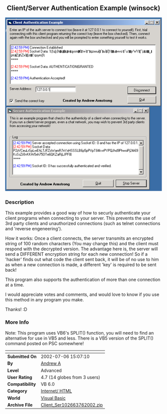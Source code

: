 ﻿<div align="center">

## Client/Server Authentication Example \(winsock\)

<img src="PIC20027618503397.jpg">
</div>

### Description

This example provides a good way of how to securly authenticate your client programs when connecting to your server. This prevents the use of 3rd party clients and unauthorized connections (such as telnet connections and 'reverse engeneering').

How it works: Once a client connects, the server transmits an encrypted string of 100 random characters (You may change this) and the client must respond with the decrypted version. The advantage here is, the server will send a DIFFERENT encryption string for each new connection! So if a 'hacker' finds out what code the client sent back, it will be of no use to him as when a new connection is made, a different 'key' is required to be sent back!

This program also supports the authentication of more than one connection at a time.

I would appreciate votes and comments, and would love to know if you use this method in any program you make.

Thanks! :D
 
### More Info
 
Note: This program uses VB6's SPLIT() function, you will need to find an alternative for use in VB5 and less. There is a VB5 version of the SPLIT() command posted on PSC somewhere!


<span>             |<span>
---                |---
**Submitted On**   |2002-07-06 15:07:10
**By**             |[Andrew A](https://github.com/Planet-Source-Code/PSCIndex/blob/master/ByAuthor/andrew-a.md)
**Level**          |Advanced
**User Rating**    |4.7 (14 globes from 3 users)
**Compatibility**  |VB 6\.0
**Category**       |[Internet/ HTML](https://github.com/Planet-Source-Code/PSCIndex/blob/master/ByCategory/internet-html__1-34.md)
**World**          |[Visual Basic](https://github.com/Planet-Source-Code/PSCIndex/blob/master/ByWorld/visual-basic.md)
**Archive File**   |[Client\_Ser102663762002\.zip](https://github.com/Planet-Source-Code/andrew-a-client-server-authentication-example-winsock__1-36626/archive/master.zip)








